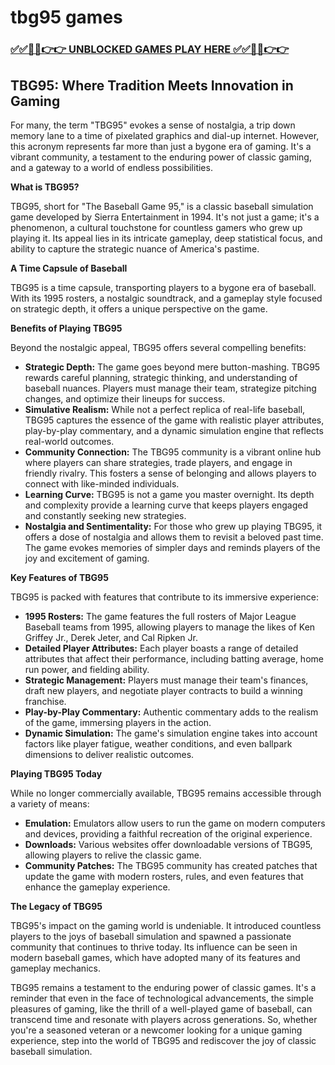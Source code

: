# tbg95 games

### [✅✅🔴🔴👉👉 UNBLOCKED GAMES PLAY HERE ✅✅🔴🔴👉👉](https://topstoryindia.com)

## TBG95: Where Tradition Meets Innovation in Gaming

For many, the term "TBG95" evokes a sense of nostalgia, a trip down memory lane to a time of pixelated graphics and dial-up internet. However, this acronym represents far more than just a bygone era of gaming. It's a vibrant community, a testament to the enduring power of classic gaming, and a gateway to a world of endless possibilities.

**What is TBG95?**

TBG95, short for "The Baseball Game 95," is a classic baseball simulation game developed by Sierra Entertainment in 1994. It's not just a game; it's a phenomenon, a cultural touchstone for countless gamers who grew up playing it. Its appeal lies in its intricate gameplay, deep statistical focus, and ability to capture the strategic nuance of America's pastime.

**A Time Capsule of Baseball**

TBG95 is a time capsule, transporting players to a bygone era of baseball. With its 1995 rosters, a nostalgic soundtrack, and a gameplay style focused on strategic depth, it offers a unique perspective on the game. 

**Benefits of Playing TBG95**

Beyond the nostalgic appeal, TBG95 offers several compelling benefits:

* **Strategic Depth:**  The game goes beyond mere button-mashing. TBG95 rewards careful planning, strategic thinking, and understanding of baseball nuances. Players must manage their team, strategize pitching changes, and optimize their lineups for success.
* **Simulative Realism:** While not a perfect replica of real-life baseball, TBG95 captures the essence of the game with realistic player attributes, play-by-play commentary, and a dynamic simulation engine that reflects real-world outcomes.
* **Community Connection:** The TBG95 community is a vibrant online hub where players can share strategies, trade players, and engage in friendly rivalry. This fosters a sense of belonging and allows players to connect with like-minded individuals.
* **Learning Curve:** TBG95 is not a game you master overnight. Its depth and complexity provide a learning curve that keeps players engaged and constantly seeking new strategies.
* **Nostalgia and Sentimentality:**  For those who grew up playing TBG95, it offers a dose of nostalgia and allows them to revisit a beloved past time. The game evokes memories of simpler days and reminds players of the joy and excitement of gaming.

**Key Features of TBG95**

TBG95 is packed with features that contribute to its immersive experience:

* **1995 Rosters:** The game features the full rosters of Major League Baseball teams from 1995, allowing players to manage the likes of Ken Griffey Jr., Derek Jeter, and Cal Ripken Jr.
* **Detailed Player Attributes:** Each player boasts a range of detailed attributes that affect their performance, including batting average, home run power, and fielding ability.
* **Strategic Management:** Players must manage their team's finances, draft new players, and negotiate player contracts to build a winning franchise.
* **Play-by-Play Commentary:** Authentic commentary adds to the realism of the game, immersing players in the action.
* **Dynamic Simulation:** The game's simulation engine takes into account factors like player fatigue, weather conditions, and even ballpark dimensions to deliver realistic outcomes.

**Playing TBG95 Today**

While no longer commercially available, TBG95 remains accessible through a variety of means:

* **Emulation:**  Emulators allow users to run the game on modern computers and devices, providing a faithful recreation of the original experience.
* **Downloads:**  Various websites offer downloadable versions of TBG95, allowing players to relive the classic game.
* **Community Patches:** The TBG95 community has created patches that update the game with modern rosters, rules, and even features that enhance the gameplay experience.

**The Legacy of TBG95**

TBG95's impact on the gaming world is undeniable. It introduced countless players to the joys of baseball simulation and spawned a passionate community that continues to thrive today. Its influence can be seen in modern baseball games, which have adopted many of its features and gameplay mechanics. 

TBG95 remains a testament to the enduring power of classic games. It's a reminder that even in the face of technological advancements, the simple pleasures of gaming, like the thrill of a well-played game of baseball, can transcend time and resonate with players across generations. So, whether you're a seasoned veteran or a newcomer looking for a unique gaming experience, step into the world of TBG95 and rediscover the joy of classic baseball simulation. 

